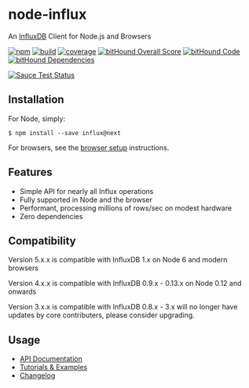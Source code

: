 # node-influx

An [InfluxDB](http://influxdb.org/) Client for Node.js and Browsers

[![npm](http://img.shields.io/npm/v/influx.svg)](https://www.npmjs.org/package/influx)
[![build](http://img.shields.io/travis/node-influx/node-influx/master.svg)](https://travis-ci.org/node-influx/node-influx)
[![coverage](http://img.shields.io/coveralls/node-influx/node-influx/master.svg)](https://coveralls.io/r/node-influx/node-influx?branch=master)
[![bitHound Overall Score](https://www.bithound.io/github/node-influx/node-influx/badges/score.svg)](https://www.bithound.io/github/node-influx/node-influx)
[![bitHound Code](https://www.bithound.io/github/node-influx/node-influx/badges/code.svg)](https://www.bithound.io/github/node-influx/node-influx)
[![bitHound Dependencies](https://www.bithound.io/github/node-influx/node-influx/badges/dependencies.svg)](https://www.bithound.io/github/node-influx/node-influx/master/dependencies/npm)

[![Sauce Test Status](https://saucelabs.com/buildstatus/node-influx)](https://saucelabs.com/u/node-influx)

## Installation

For Node, simply:

    $ npm install --save influx@next

For browsers, see the [browser setup](https://node-influx.github.io/manual/usage.html#browser-setup) instructions.

## Features

 * Simple API for nearly all Influx operations
 * Fully supported in Node and the browser
 * Performant, processing millions of rows/sec on modest hardware
 * Zero dependencies

## Compatibility

Version 5.x.x is compatible with InfluxDB 1.x on Node 6 and modern browsers

Version 4.x.x is compatible with InfluxDB 0.9.x - 0.13.x on Node 0.12 and onwards

Version 3.x.x is compatible with InfluxDB 0.8.x - 3.x will no longer have updates by core contributers, please consider upgrading.

## Usage

 * [API Documentation](https://node-influx.github.io/class/src/index.js~InfluxDB.html)
 * [Tutorials & Examples](https://node-influx.github.io/manual/tutorial.html)
 * [Changelog](https://node-influx.github.io/manual/changelog.html)
